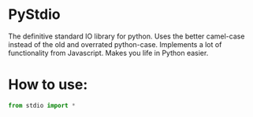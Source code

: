# PyStdio

The definitive standard IO library for python.
Uses the better camel-case instead of the old and overrated python-case.
Implements a lot of functionality from Javascript.
Makes you life in Python easier.

# How to use:

```py
from stdio import *
```